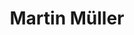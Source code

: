 ---
title: "Martin Müller"
headline: "AWS Community Builder Serverless"
linkedin: "https://www.linkedin.com/in/martinmueller88/"
---